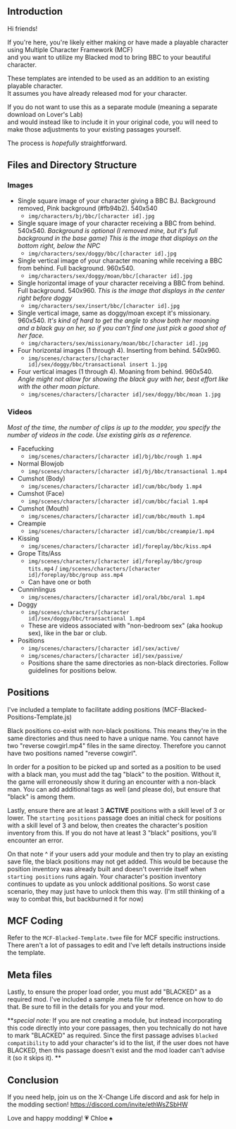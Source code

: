 
## Introduction

Hi friends!

If you're here, you're likely either making or have made a playable character using Multiple Character Framework (MCF)  
and you want to utilize my Blacked mod to bring BBC to your beautiful character.

These templates are intended to be used as an addition to an existing playable character.  
It assumes you have already released mod for your character.  

If you do not want to use this as a separate module (meaning a separate download on Lover's Lab)  
and would instead like to include it in your original code, you will need to make those adjustments to your existing 
passages yourself.

The process is *hopefully* straightforward.


## Files and Directory Structure

### Images

- Single square image of your character giving a BBC BJ. Background removed, Pink background (#fb94b2). 540x540
    - `img/characters/bj/bbc/[character id].jpg`
- Single square image of your character receiving a BBC from behind. 540x540. *Background is optional (I removed mine, but it's full background in the base game) This is the image that displays on the bottom right, below the NPC*
    - `img/characters/sex/doggy/bbc/[character id].jpg`
- Single vertical image of your character moaning while receiving a BBC from behind. Full background. 960x540.
    - `img/characters/sex/doggy/moan/bbc/[character id].jpg`
- Single horizontal image of your character receiving a BBC from behind. Full background. 540x960. *This is the image that displays in the center right before doggy*
    - `img/characters/sex/insert/bbc/[character id].jpg`
- Single vertical image, same as doggy/moan except it's missionary. 960x540. *It's kind of hard to get the angle to show both her moaning and a black guy on her, so if you can't find one just pick a good shot of her face.*
    - `img/characters/sex/missionary/moan/bbc/[character id].jpg`
- Four horizontal images (1 through 4). Inserting from behind. 540x960.
    - `img/scenes/characters/[character id]/sex/doggy/bbc/transactional insert 1.jpg`
- Four vertical images (1 through 4). Moaning from behind. 960x540. *Angle might not allow for showing the black guy with her, best effort like with the other moan picture.*
    - `img/scenes/characters/[character id]/sex/doggy/bbc/moan 1.jpg`

### Videos

*Most of the time, the number of clips is up to the modder, you specify the number of videos in the code. Use existing girls as a reference.*

- Facefucking
    - `img/scenes/characters/[character id]/bj/bbc/rough 1.mp4`
- Normal Blowjob
    - `img/scenes/characters/[character id]/bj/bbc/transactional 1.mp4`
- Cumshot (Body) 
    - `img/scenes/characters/[character id]/cum/bbc/body 1.mp4`
- Cumshot (Face)
    - `img/scenes/characters/[character id]/cum/bbc/facial 1.mp4`
- Cumshot (Mouth)
    - `img/scenes/characters/[character id]/cum/bbc/mouth 1.mp4`
- Creampie
    - `img/scenes/characters/[character id]/cum/bbc/creampie/1.mp4`
- Kissing
    - `img/scenes/characters/[character id]/foreplay/bbc/kiss.mp4`
- Grope Tits/Ass
    - `img/scenes/characters/[character id]/foreplay/bbc/group tits.mp4` / `img/scenes/characters/[character id]/foreplay/bbc/group ass.mp4`
    - Can have one or both
- Cunninlingus
    - `img/scenes/characters/[character id]/oral/bbc/oral 1.mp4`
- Doggy
    - `img/scenes/characters/[character id]/sex/doggy/bbc/transactional 1.mp4`
    - These are videos associated with "non-bedroom sex" (aka hookup sex), like in the bar or club.
- Positions
    - `img/scenes/characters/[character id]/sex/active/`
    - `img/scenes/characters/[character id]/sex/passive/`
    - Positions share the same directories as non-black directories. Follow guidelines for positions below.

## Positions

I've included a template to facilitate adding positions (MCF-Blacked-Positions-Template.js)

Black positions co-exist with non-black positions. This means they're in the same directories and thus need to have a unique name. 
You cannot have two "reverse cowgirl.mp4" files in the same directoy. 
Therefore you cannot have two positions named "reverse cowgirl".

In order for a position to be picked up and sorted as a position to be used with a black man, you must add the tag "black" to the position.
Without it, the game will erroneously show it during an encounter with a non-black man.
You can add additional tags as well (and please do), but ensure that "black" is among them.

Lastly, ensure there are at least 3 **ACTIVE** positions with a skill level of 3 or lower.
The `starting positions` passage does an initial check for positions with a skill level of 3 and below, then creates the character's position inventory from this.
If you do not have at least 3 "black" positions, you'll encounter an error.

On that note ^ if your users add your module and then try to play an existing save file, the black positions may not get added. 
This would be because the position inventory was already built and doesn't override itself when `starting positions` runs again.
Your character's position inventory continues to update as you unlock additional positions. So worst case scenario, they may just have to unlock them this way.
(I'm still thinking of a way to combat this, but backburned it for now)


## MCF Coding

Refer to the `MCF-Blacked-Template.twee` file for MCF specific instructions.
There aren't a lot of passages to edit and I've left details instructions inside the template.


## Meta files

Lastly, to ensure the proper load order, you must add "BLACKED" as a required mod.
I've included a sample .meta file for reference on how to do that. Be sure to fill in the details for you and your mod.

***special note:* If you are not creating a module, but instead incorporating this code directly into your core passages, 
then you technically do not have to mark "BLACKED" as required. 
Since the first passage advises `blacked compatibility` to add your character's id to the list, if the user does not have
BLACKED, then this passage doesn't exist and the mod loader can't advise it (so it skips it).
**

## Conclusion
If you need help, join us on the X-Change Life discord and ask for help in the modding section!
https://discord.com/invite/ethWsZSbHW

Love and happy modding!
:heartpulse: Chloe :spades:
